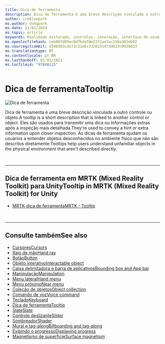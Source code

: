 ```yaml
---
title: Dica de ferramenta
description: Dica de ferramenta é uma breve descrição vinculada a outro controle ou objeto.
author: cre8ivepark
ms.author: dongpark
ms.date: 11/01/2019
ms.topic: article
keywords: Realidade misturada, controles, interação, interface do usuário, UX, headset de realidade misturada, headset da realidade mista do Windows, headset da realidade virtual, HoloLens, dica de ferramenta, MRTK, kit de ferramentas da realidade misturada
ms.openlocfilehash: ceb88fd89ec9d7bde50e23f2ae3ac158a301eb02
ms.sourcegitcommit: d340303cda71c31e6c3320231473d623c0930d33
ms.translationtype: MT
ms.contentlocale: pt-BR
ms.lasthandoff: 01/01/2021
ms.locfileid: "97848125"
---
```

# <a name="tooltip"></a><span data-ttu-id="16a01-104">Dica de ferramenta</span><span class="sxs-lookup"><span data-stu-id="16a01-104">Tooltip</span></span>

![Dica de ferramenta](images/UX_Hero_Tooltip.jpg)

<span data-ttu-id="16a01-106">Dica de ferramenta é uma breve descrição vinculada a outro controle ou objeto.</span><span class="sxs-lookup"><span data-stu-id="16a01-106">A tooltip is a short description that is linked to another control or object.</span></span> <span data-ttu-id="16a01-107">Eles são usados para transmitir uma dica ou informações extras após a inspeção mais detalhada.</span><span class="sxs-lookup"><span data-stu-id="16a01-107">They're used to convey a hint or extra information upon closer inspection.</span></span> <span data-ttu-id="16a01-108">As dicas de ferramenta ajudam os usuários a entender objetos desconhecidos no ambiente físico que não são descritos diretamente.</span><span class="sxs-lookup"><span data-stu-id="16a01-108">Tooltips help users understand unfamiliar objects in the physical environment that aren't described directly.</span></span> 

<br>

---

## <a name="tooltip-in-mrtk-mixed-reality-toolkit-for-unity"></a><span data-ttu-id="16a01-109">Dica de ferramenta em MRTK (Mixed Reality Toolkit) para Unity</span><span class="sxs-lookup"><span data-stu-id="16a01-109">Tooltip in MRTK (Mixed Reality Toolkit) for Unity</span></span>

* [<span data-ttu-id="16a01-110">MRTK-dica de ferramenta</span><span class="sxs-lookup"><span data-stu-id="16a01-110">MRTK - Tooltip</span></span>](https://microsoft.github.io/MixedRealityToolkit-Unity/Documentation/README_Tooltip.html)

<br>

---

## <a name="see-also"></a><span data-ttu-id="16a01-111">Consulte também</span><span class="sxs-lookup"><span data-stu-id="16a01-111">See also</span></span>

* [<span data-ttu-id="16a01-112">Cursores</span><span class="sxs-lookup"><span data-stu-id="16a01-112">Cursors</span></span>](cursors.md)
* [<span data-ttu-id="16a01-113">Raio de mão</span><span class="sxs-lookup"><span data-stu-id="16a01-113">Hand ray</span></span>](point-and-commit.md)
* [<span data-ttu-id="16a01-114">Botão</span><span class="sxs-lookup"><span data-stu-id="16a01-114">Button</span></span>](button.md)
* [<span data-ttu-id="16a01-115">Objeto interativo</span><span class="sxs-lookup"><span data-stu-id="16a01-115">Interactable object</span></span>](interactable-object.md)
* [<span data-ttu-id="16a01-116">Caixa delimitadora e barra de aplicativos</span><span class="sxs-lookup"><span data-stu-id="16a01-116">Bounding box and App bar</span></span>](app-bar-and-bounding-box.md)
* [<span data-ttu-id="16a01-117">Manipulação</span><span class="sxs-lookup"><span data-stu-id="16a01-117">Manipulation</span></span>](direct-manipulation.md)
* [<span data-ttu-id="16a01-118">Menu lateral</span><span class="sxs-lookup"><span data-stu-id="16a01-118">Hand menu</span></span>](hand-menu.md)
* [<span data-ttu-id="16a01-119">Menu próximo</span><span class="sxs-lookup"><span data-stu-id="16a01-119">Near menu</span></span>](near-menu.md)
* [<span data-ttu-id="16a01-120">Coleção de objetos</span><span class="sxs-lookup"><span data-stu-id="16a01-120">Object collection</span></span>](object-collection.md)
* [<span data-ttu-id="16a01-121">Comando de voz</span><span class="sxs-lookup"><span data-stu-id="16a01-121">Voice command</span></span>](voice-input.md)
* [<span data-ttu-id="16a01-122">Teclado</span><span class="sxs-lookup"><span data-stu-id="16a01-122">Keyboard</span></span>](keyboard.md)
* [<span data-ttu-id="16a01-123">Dica de ferramenta</span><span class="sxs-lookup"><span data-stu-id="16a01-123">Tooltip</span></span>](tooltip.md)
* [<span data-ttu-id="16a01-124">Slate</span><span class="sxs-lookup"><span data-stu-id="16a01-124">Slate</span></span>](slate.md)
* [<span data-ttu-id="16a01-125">Controle deslizante</span><span class="sxs-lookup"><span data-stu-id="16a01-125">Slider</span></span>](slider.md)
* [<span data-ttu-id="16a01-126">Sombreador</span><span class="sxs-lookup"><span data-stu-id="16a01-126">Shader</span></span>](shader.md)
* [<span data-ttu-id="16a01-127">Mural e tag-along</span><span class="sxs-lookup"><span data-stu-id="16a01-127">Billboarding and tag-along</span></span>](billboarding-and-tag-along.md)
* [<span data-ttu-id="16a01-128">Exibindo o progresso</span><span class="sxs-lookup"><span data-stu-id="16a01-128">Displaying progress</span></span>](progress.md)
* [<span data-ttu-id="16a01-129">Magnetismo de superfície</span><span class="sxs-lookup"><span data-stu-id="16a01-129">Surface magnetism</span></span>](surface-magnetism.md)
